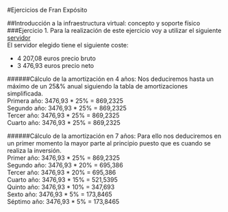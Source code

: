 #Ejercicios de Fran Expósito

##Introducción a la infraestructura virtual: concepto y soporte físico
###Ejercicio 1.
Para la realización de este ejercicio voy a utilizar el siguiente [servidor](http://www.senetic.es/product/709942-421?gclid=CjwKEAjwqamhBRDeyKKuuYztxwQSJAA1luvGNmmaBPD8uIBTFVNLdraahBwsAqJr7wJy4doFwrarLRoCeEfw_wcB)
<br />
El servidor elegido tiene el siguiente coste:
* 4 207,08 euros precio bruto
* 3 476,93 euros precio neto

######Cálculo de la amortización en 4 años:
Nos deduciremos hasta un máximo de un 25&% anual siguiendo la tabla de amortizaciones simplificada.<br />
Primera año: 3476,93 * 25% = 869,2325<br />
Segundo año: 3476,93 * 25% = 869,2325<br />
Tercer año: 3476,93 * 25% = 869,2325<br />
Cuarto año: 3476,93 * 25% = 869,2325<br />

######Cálculo de la amortización en 7 años: 
Para ello nos deduciremos en un primer momento la mayor parte al principio puesto que es cuando se realiza la inversión.<br />
Primer año: 3476,93 * 25% = 869,2325<br />
Segundo año: 3476,93 * 20% = 695,386<br />
Tercer año: 3476,93 * 20% = 695,386<br />
Cuarto año: 3476,93 * 15% = 521,5395<br />
Quinto año: 3476,93 * 10% = 347,693<br />
Sexto año: 3476,93 * 5% = 173,8465<br />
Séptimo año: 3476,93 * 5% = 173,8465<br />
